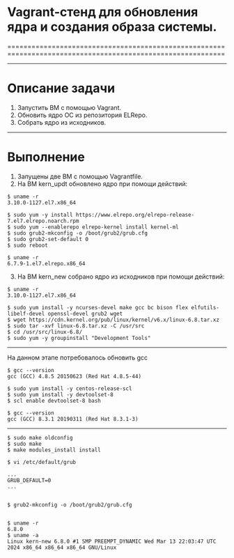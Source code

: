 # Vagrant-стенд для обновления ядра и создания образа системы.
============================================================================================================

------------------------------------------------------------------------------------------------------------
# Описание задачи

1. Запустить ВМ с помощью Vagrant.
2. Обновить ядро ОС из репозитория ELRepo.
3. Собрать ядро из исходников.

------------------------------------------------------------------------------------------------------------
# Выполнение

1. Запущены две ВМ с помощью Vagrantfile.
2. На ВМ kern_updt обновлено ядро при помощи действий:

```console
$ uname -r
3.10.0-1127.el7.x86_64

$ sudo yum -y install https://www.elrepo.org/elrepo-release-7.el7.elrepo.noarch.rpm
$ sudo yum --enablerepo elrepo-kernel install kernel-ml
$ sudo grub2-mkconfig -o /boot/grub2/grub.cfg
$ sudo grub2-set-default 0
$ sudo reboot

$ uname -r
6.7.9-1.el7.elrepo.x86_64
```

3. На ВМ kern_new собрано ядро из исходников при помощи действий:

```console
$ uname -r
3.10.0-1127.el7.x86_64

$ sudo yum install -y ncurses-devel make gcc bc bison flex elfutils-libelf-devel openssl-devel grub2 wget
$ wget https://cdn.kernel.org/pub/linux/kernel/v6.x/linux-6.8.tar.xz
$ sudo tar -xvf linux-6.8.tar.xz -C /usr/src
$ cd /usr/src/linux-6.8/
$ sudo yum -y groupinstall "Development Tools"
```

------------------------------------------------------------------------------------------------------------
На данном этапе потребовалось обновить gcc

```console
$ gcc --version
gcc (GCC) 4.8.5 20150623 (Red Hat 4.8.5-44)

$ sudo yum install -y centos-release-scl 
$ sudo yum install -y devtoolset-8
$ scl enable devtoolset-8 bash

$ gcc --version
gcc (GCC) 8.3.1 20190311 (Red Hat 8.3.1-3)
```
------------------------------------------------------------------------------------------------------------

```console
$ sudo make oldconfig
$ sudo make
$ make modules_install install

$ vi /etc/default/grub

...
GRUB_DEFAULT=0
...


$ grub2-mkconfig -o /boot/grub2/grub.cfg


$ uname -r
6.8.0
$ uname -a
Linux kern-new 6.8.0 #1 SMP PREEMPT_DYNAMIC Wed Mar 13 22:03:47 UTC 2024 x86_64 x86_64 x86_64 GNU/Linux
```